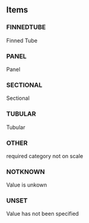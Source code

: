 

<!-- end of short definition -->
## Items

### FINNEDTUBE
Finned Tube

### PANEL
Panel

### SECTIONAL
Sectional

### TUBULAR
Tubular

### OTHER
required category not on scale

### NOTKNOWN
Value is unkown

### UNSET
Value has not been specified
